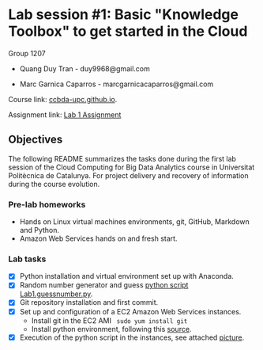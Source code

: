 # Lab session #1: Basic "Knowledge Toolbox" to get started in the Cloud

Group 1207

-   Quang Duy Tran - duy9968\@gmail.com

-   Marc Garnica Caparros - marcgarnicacaparros\@gmail.com

Course link: [ccbda-upc.github.io](https://ccbda-upc.github.io/).

Assignment link: [Lab 1 Assignment](https://github.com/CCBDA-UPC/Assignments-2018/blob/master/Lab01.md) 

## Objectives

The following README summarizes the tasks done during the first lab session
of the Cloud Computing for Big Data Analytics course in Universitat Politècnica
de Catalunya. For project delivery and recovery of information during the course evolution.



### Pre-lab homeworks

-   Hands on Linux virtual machines environments, git, GitHub, Markdown and Python.
-   Amazon Web Services hands on and fresh start.

### Lab tasks

- [x] Python installation and virtual environment set up with Anaconda.
- [x] Random number generator and guess [python script Lab1.guessnumber.py](./Lab1.guessnumber.py).
- [x] Git repository installation and first commit.
- [x] Set up and configuration of a EC2 Amazon Web Services instances.
    - Install git in the EC2 AMI ``` sudo yum install git```
    - Install python environment, following this [source](https://gist.github.com/niranjv/f80fc1f488afc49845e2ff3d5df7f83b).
- [x] Execution of the python script in the instances, see attached [picture](./Lab1AWSTerminal.png).